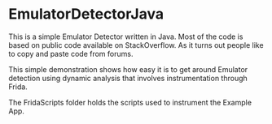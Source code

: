 # EmulatorDetectorJava
This is a simple Emulator Detector written in Java. Most of the code is based on public code available on StackOverflow.
As it turns out people like to copy and paste code from forums.

This simple demonstration shows how easy it is to get around Emulator detection using dynamic analysis that involves instrumentation through Frida.

The FridaScripts folder holds the scripts used to instrument the Example App.
